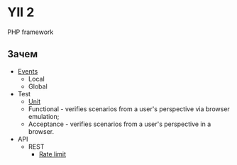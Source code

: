 # YII 2

PHP framework

## Зачем

- [Events](https://www.yiiframework.com/doc/guide/2.0/en/concept-events)
  - Local
  - Global
- Test
  - [Unit](https://www.yiiframework.com/doc/guide/2.0/en/test-unit)
  - Functional - verifies scenarios from a user's perspective via browser emulation;
  - Acceptance - verifies scenarios from a user's perspective in a browser.
- API
  - REST
    - [Rate limit](https://www.yiiframework.com/doc/guide/2.0/en/rest-rate-limiting)